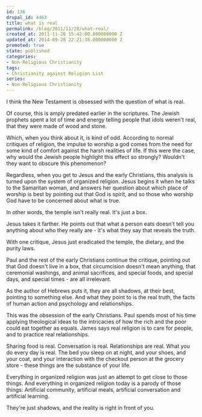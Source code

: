 ```yaml
---
id: 136
drupal_id: 4463
title: what is real
permalink: /blog/2011/11/28/what-real/
created_at: 2011-11-28 15:42:00.000000000 Z
updated_at: 2014-09-28 22:21:38.000000000 Z
promoted: true
state: published
categories:
- Non-Religious Christianity
tags:
- Christianity against Religion List
series:
- Non-Religious Christianity
---
```

I think the New Testament is obsessed with the question of what is real.

Of course, this is amply predated earlier in the scriptures. The Jewish prophets spent a lot of time and energy telling people that idols weren't real, that they were made of wood and stone.

Which, when you think about it, is kind of odd. According to normal critiques of religion, the impulse to worship a god comes from the need for some kind of comfort against the harsh realities of life. If this were the case, why would the Jewish people highlight this effect so strongly? Wouldn't they want to obscure this phenomenon?

Regardless, when you get to Jesus and the early Christians, this analysis is turned upon the system of organized religion. Jesus begins it when he talks to the Samaritan woman, and answers her question about which place of worship is best by pointing out that God is spirit, and so those who worship God have to be concerned about what is true.

In other words, the temple isn't really real. It's just a box.

Jesus takes it farther. He points out that what a person eats doesn't tell you anything about who they really are - it's what they say that reveals the truth.

With one critique, Jesus just eradicated the temple, the dietary, and the purity laws.

Paul and the rest of the early Christians continue the critique, pointing out that God doesn't live in a box, that circumcision doesn't mean anything, that ceremonial washings, and animal sacrifices, and special foods, and special days, and special times - are all irrelevant.

As the author of Hebrews puts it, they are all shadows, at their best, pointing to something else. And what they point to is the real truth, the facts of human action and psychology and relationships.

This was the obsession of the early Christians. Paul spends most of his time applying theological ideas to the intricacies of how the rich and the poor could eat together as equals. James says real religion is to care for people, and to practice real relationships. 

Sharing food is real. Conversation is real. Relationships are real. What you do every day is real. The bed you sleep on at night, and your shoes, and your coat, and your interaction with the checkout person at the grocery store - these things are the substance of your life.

Everything in organized religion was just an attempt to get close to those things. And everything in organized religion today is a parody of those things: Artificial community, artificial meals, artificial conversation and artificial learning. 

They're just shadows, and the reality is right in front of you.
